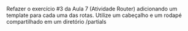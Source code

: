 Refazer o exercício #3 da Aula 7 (Atividade Router) adicionando um template para cada uma das rotas. Utilize um cabeçalho e um rodapé compartilhado em um diretório /partials
